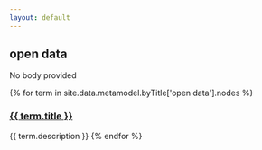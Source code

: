 ```yaml
---
layout: default
---
```

<style>
.initial-content {
  padding-left:5%;
  padding-right:25px;
}
</style>

## open data

No body provided

{% for term in site.data.metamodel.byTitle['open data'].nodes %}
### <a href='/_pages/embed?t={{ term.title }}'>{{ term.title }}</a>

{{ term.description }}
{% endfor %}

